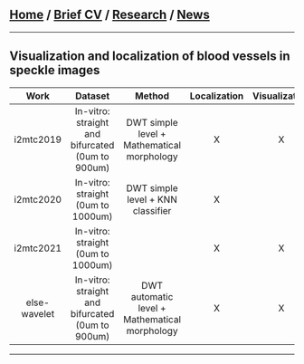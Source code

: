 
## [Home](/index) / [Brief CV](/brief_cv) / [Research](/research) / [News](/news)
___

## Visualization and localization of blood vessels in speckle images



|     Work     |                      Dataset                      |                     Method                     | Localization | Visualization | Performance |
|:------------:|:-------------------------------------------------:|:----------------------------------------------:|:------------:|:-------------:|:-----------:|
|   i2mtc2019  | In-vitro: straight  and bifurcated (0um to 900um) |   DWT simple level +  Mathematical morphology  |       X      |       X       |     JI:     |
|   i2mtc2020  |        In-vitro: straight  (0um to 1000um)        |       DWT simple level +  KNN classifier       |       X      |               |     JI:     |
|   i2mtc2021  |        In-vitro: straight  (0um to 1000um)        |                                                |       X      |       X       |      JI     |
| else-wavelet | In-vitro: straight  and bifurcated (0um to 900um) | DWT automatic level +  Mathematical morphology |       X      |       X       |      JI     |



___


